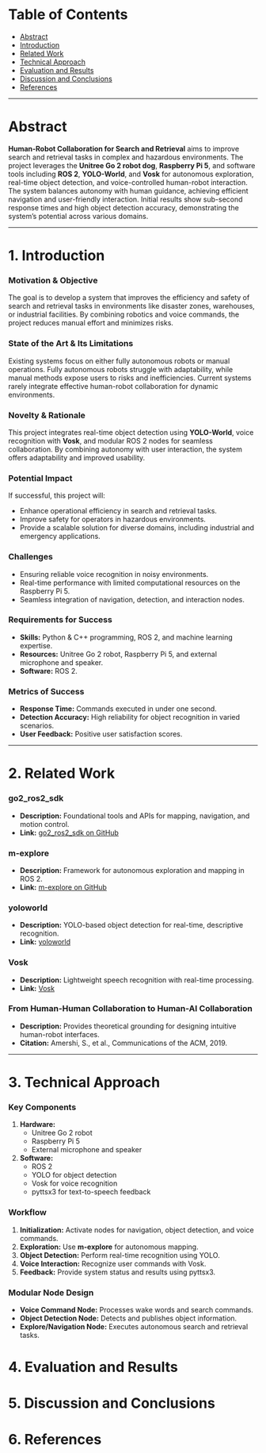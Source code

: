 # Table of Contents
* [Abstract](#abstract)
* [Introduction](#1-introduction)
* [Related Work](#2-related-work)
* [Technical Approach](#3-technical-approach)
* [Evaluation and Results](#4-evaluation-and-results)
* [Discussion and Conclusions](#5-discussion-and-conclusions)
* [References](#6-references)

---

# Abstract

**Human-Robot Collaboration for Search and Retrieval** aims to improve search and retrieval tasks in complex and hazardous environments. The project leverages the **Unitree Go 2 robot dog**, **Raspberry Pi 5**, and software tools including **ROS 2**, **YOLO-World**, and **Vosk** for autonomous exploration, real-time object detection, and voice-controlled human-robot interaction. The system balances autonomy with human guidance, achieving efficient navigation and user-friendly interaction. Initial results show sub-second response times and high object detection accuracy, demonstrating the system’s potential across various domains.

---

# 1. Introduction

### Motivation & Objective
The goal is to develop a system that improves the efficiency and safety of search and retrieval tasks in environments like disaster zones, warehouses, or industrial facilities. By combining robotics and voice commands, the project reduces manual effort and minimizes risks.

### State of the Art & Its Limitations
Existing systems focus on either fully autonomous robots or manual operations. Fully autonomous robots struggle with adaptability, while manual methods expose users to risks and inefficiencies. Current systems rarely integrate effective human-robot collaboration for dynamic environments.

### Novelty & Rationale
This project integrates real-time object detection using **YOLO-World**, voice recognition with **Vosk**, and modular ROS 2 nodes for seamless collaboration. By combining autonomy with user interaction, the system offers adaptability and improved usability.

### Potential Impact
If successful, this project will:
- Enhance operational efficiency in search and retrieval tasks.
- Improve safety for operators in hazardous environments.
- Provide a scalable solution for diverse domains, including industrial and emergency applications.

### Challenges
- Ensuring reliable voice recognition in noisy environments.
- Real-time performance with limited computational resources on the Raspberry Pi 5.
- Seamless integration of navigation, detection, and interaction nodes.

### Requirements for Success
- **Skills:** Python & C++ programming, ROS 2, and machine learning expertise.
- **Resources:** Unitree Go 2 robot, Raspberry Pi 5, and external microphone and speaker.
- **Software:** ROS 2.

### Metrics of Success
- **Response Time:** Commands executed in under one second.
- **Detection Accuracy:** High reliability for object recognition in varied scenarios.
- **User Feedback:** Positive user satisfaction scores.

---

# 2. Related Work

### go2\_ros2\_sdk
- **Description:** Foundational tools and APIs for mapping, navigation, and motion control.
- **Link:** [go2\_ros2\_sdk on GitHub](https://github.com/nesl/go2_ros2_sdk)

### m-explore
- **Description:** Framework for autonomous exploration and mapping in ROS 2.
- **Link:** [m-explore on GitHub](https://github.com/nesl/m-explore-ros2)

### yoloworld
- **Description:** YOLO-based object detection for real-time, descriptive recognition.
- **Link:** [yoloworld](https://www.yoloworld.cc/)

### Vosk
- **Description:** Lightweight speech recognition with real-time processing.
- **Link:** [Vosk](https://alphacephei.com/vosk/)

### From Human-Human Collaboration to Human-AI Collaboration
- **Description:** Provides theoretical grounding for designing intuitive human-robot interfaces.
- **Citation:** Amershi, S., et al., Communications of the ACM, 2019.

---

# 3. Technical Approach

### Key Components
1. **Hardware:**
   - Unitree Go 2 robot
   - Raspberry Pi 5
   - External microphone and speaker
2. **Software:**
   - ROS 2
   - YOLO for object detection
   - Vosk for voice recognition
   - pyttsx3 for text-to-speech feedback

### Workflow
1. **Initialization:** Activate nodes for navigation, object detection, and voice commands.
2. **Exploration:** Use **m-explore** for autonomous mapping.
3. **Object Detection:** Perform real-time recognition using YOLO.
4. **Voice Interaction:** Recognize user commands with Vosk.
5. **Feedback:** Provide system status and results using pyttsx3.

### Modular Node Design
- **Voice Command Node:** Processes wake words and search commands.
- **Object Detection Node:** Detects and publishes object information.
- **Explore/Navigation Node:** Executes autonomous search and retrieval tasks.

# 4. Evaluation and Results

# 5. Discussion and Conclusions

# 6. References
